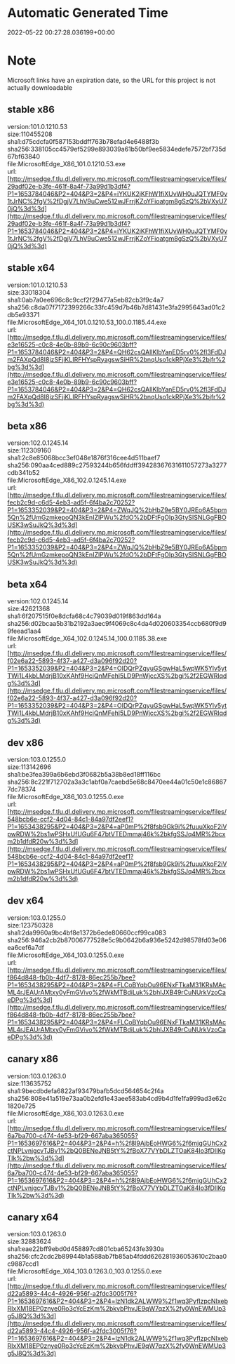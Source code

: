 # Automatic Generated Time
2022-05-22 00:27:28.036199+00:00

# Note
Microsoft links have an expiration date, so the URL for this project is not actually downloadable

## stable x86
version:101.0.1210.53  
size:110455208  
sha1:d75cdcfa0f587153bddff763b78efad4e6488f3b  
sha256:338105cc4579ef5299e893039a61b50bf9ee5834edefe7572bf735d67bf63840  
file:MicrosoftEdge_X86_101.0.1210.53.exe  
url:[http://msedge.f.tlu.dl.delivery.mp.microsoft.com/filestreamingservice/files/29adf02e-b3fe-461f-8a4f-73a99d1b3df4?P1=1653784046&P2=404&P3=2&P4=iYKUK2jKFhW1fiXUvWH0uJQTYMF0v1tJrNC%2fgV%2fDgjV7LhV9uCwe512wJFrrjKZoYFioatgm8gSzQ%2bVXyU70jQ%3d%3d](http://msedge.f.tlu.dl.delivery.mp.microsoft.com/filestreamingservice/files/29adf02e-b3fe-461f-8a4f-73a99d1b3df4?P1=1653784046&P2=404&P3=2&P4=iYKUK2jKFhW1fiXUvWH0uJQTYMF0v1tJrNC%2fgV%2fDgjV7LhV9uCwe512wJFrrjKZoYFioatgm8gSzQ%2bVXyU70jQ%3d%3d)  

## stable x64
version:101.0.1210.53  
size:33018304  
sha1:0ab7a0ee696c8c9ccf2f29477a5eb82cb3f9c4a7  
sha256:c8da07f7172399266c33fc459d7b46b7d81431e3fa2995643ad01c2db5e93371  
file:MicrosoftEdge_X64_101.0.1210.53_100.0.1185.44.exe  
url:[http://msedge.f.tlu.dl.delivery.mp.microsoft.com/filestreamingservice/files/e3e16525-c0c8-4e0b-89b9-6c90c9603bff?P1=1653784046&P2=404&P3=2&P4=QH62csQAllKlbYanED5rv0%2fl3FdDJm2FAXpQd8I8jzSFjiKLIRFHYspRyagswSiHR%2bnqUso1ckRPjXe3%2bjfr%2bg%3d%3d](http://msedge.f.tlu.dl.delivery.mp.microsoft.com/filestreamingservice/files/e3e16525-c0c8-4e0b-89b9-6c90c9603bff?P1=1653784046&P2=404&P3=2&P4=QH62csQAllKlbYanED5rv0%2fl3FdDJm2FAXpQd8I8jzSFjiKLIRFHYspRyagswSiHR%2bnqUso1ckRPjXe3%2bjfr%2bg%3d%3d)  

## beta x86
version:102.0.1245.14  
size:112309160  
sha1:2c8e85068bcc3ef048e1876f316cee4d511baef7  
sha256:090aa4ced889c27593244b656fddff39428367631611057273a3277cdb341b52  
file:MicrosoftEdge_X86_102.0.1245.14.exe  
url:[http://msedge.f.tlu.dl.delivery.mp.microsoft.com/filestreamingservice/files/fecb2c9d-c6d5-4eb3-ad5f-6f4ba2c70252?P1=1653352039&P2=404&P3=2&P4=ZWqJQ%2bHbZ9e5BY0JREo6A5bpm5Qn%2fUmGzmkepoQN3kEnIZlPWu%2fdO%2bDFtFgOlp3GtySISNLGgFBOUSK3wSuJkQ%3d%3d](http://msedge.f.tlu.dl.delivery.mp.microsoft.com/filestreamingservice/files/fecb2c9d-c6d5-4eb3-ad5f-6f4ba2c70252?P1=1653352039&P2=404&P3=2&P4=ZWqJQ%2bHbZ9e5BY0JREo6A5bpm5Qn%2fUmGzmkepoQN3kEnIZlPWu%2fdO%2bDFtFgOlp3GtySISNLGgFBOUSK3wSuJkQ%3d%3d)  

## beta x64
version:102.0.1245.14  
size:42621368  
sha1:6f207515f0e8dcfa68c4c79039d019f863dd164a  
sha256:d02bcaa5b31b2192a3aec9f4069c8c4da4d020603354ccb680f9d99feead1aa4  
file:MicrosoftEdge_X64_102.0.1245.14_100.0.1185.38.exe  
url:[http://msedge.f.tlu.dl.delivery.mp.microsoft.com/filestreamingservice/files/f02e6a22-5893-4f37-a427-d3a096f92d20?P1=1653352039&P2=404&P3=2&P4=OIDQrPZqyuGSgwHaL5wpWK5Ylv5ytTWi1L4kbLMdrjB10xKAhf9HciQnMFehl5LD9PnWjccXS%2bgi%2f2EGWRlqdg%3d%3d](http://msedge.f.tlu.dl.delivery.mp.microsoft.com/filestreamingservice/files/f02e6a22-5893-4f37-a427-d3a096f92d20?P1=1653352039&P2=404&P3=2&P4=OIDQrPZqyuGSgwHaL5wpWK5Ylv5ytTWi1L4kbLMdrjB10xKAhf9HciQnMFehl5LD9PnWjccXS%2bgi%2f2EGWRlqdg%3d%3d)  

## dev x86
version:103.0.1255.0  
size:113142696  
sha1:be3fea399a6b6ebd3f0682b5a38b8ed18ff116bc  
sha256:8c221f712702a3a3c1abf0a7caebd5e68c8470ee44a01c50e1c868677dc78374  
file:MicrosoftEdge_X86_103.0.1255.0.exe  
url:[http://msedge.f.tlu.dl.delivery.mp.microsoft.com/filestreamingservice/files/548bcb6e-ccf2-4d04-84c1-84a97df2eef1?P1=1653438295&P2=404&P3=2&P4=aP0mP%2f8fsb9Gk9i%2fuuuXkoF2iVpwRDW%2bs1wPSHxUfUGu6F47btVTEDmmaj46k%2bkfgSSJq4MR%2bcxm2b1dfdR20w%3d%3d](http://msedge.f.tlu.dl.delivery.mp.microsoft.com/filestreamingservice/files/548bcb6e-ccf2-4d04-84c1-84a97df2eef1?P1=1653438295&P2=404&P3=2&P4=aP0mP%2f8fsb9Gk9i%2fuuuXkoF2iVpwRDW%2bs1wPSHxUfUGu6F47btVTEDmmaj46k%2bkfgSSJq4MR%2bcxm2b1dfdR20w%3d%3d)  

## dev x64
version:103.0.1255.0  
size:123750328  
sha1:2da9960a9bc4bf8e1372b6ede80660ccf99ca083  
sha256:946a2cb2b87006777528e5c9b0642b6a936e5242d98578fd03e06ea6cef6a7df  
file:MicrosoftEdge_X64_103.0.1255.0.exe  
url:[http://msedge.f.tlu.dl.delivery.mp.microsoft.com/filestreamingservice/files/f864d848-fb0b-4df7-8178-86ec255b7bee?P1=1653438295&P2=404&P3=2&P4=FLCoBYqbOu96ENxFTkaM31KRsMAcML4rJEAUrAMtxy0yFmGVivo%2fWkMTBdiLuk%2bhIJXB49rCuNUrkVzoCaeDPg%3d%3d](http://msedge.f.tlu.dl.delivery.mp.microsoft.com/filestreamingservice/files/f864d848-fb0b-4df7-8178-86ec255b7bee?P1=1653438295&P2=404&P3=2&P4=FLCoBYqbOu96ENxFTkaM31KRsMAcML4rJEAUrAMtxy0yFmGVivo%2fWkMTBdiLuk%2bhIJXB49rCuNUrkVzoCaeDPg%3d%3d)  

## canary x86
version:103.0.1263.0  
size:113635752  
sha1:9becdbdefa6822af93479bafb5dcd564654c2f4a  
sha256:808e41a519e73aa0b2efd1e43aee583ab4cd9b4d1fe1fa999ad3e62c1820e725  
file:MicrosoftEdge_X86_103.0.1263.0.exe  
url:[http://msedge.f.tlu.dl.delivery.mp.microsoft.com/filestreamingservice/files/6a7ba700-c474-4e53-bf29-667aba365055?P1=1653697616&P2=404&P3=2&P4=h%2f8l9AjbEoHWG6%2f6mjgGUhCx2ctNPLvnjgcvTJBv1%2bQ0BENeJNB5tY%2fBoX77VYbDLZTOaK84Io3fDIIKgTIk%2bw%3d%3d](http://msedge.f.tlu.dl.delivery.mp.microsoft.com/filestreamingservice/files/6a7ba700-c474-4e53-bf29-667aba365055?P1=1653697616&P2=404&P3=2&P4=h%2f8l9AjbEoHWG6%2f6mjgGUhCx2ctNPLvnjgcvTJBv1%2bQ0BENeJNB5tY%2fBoX77VYbDLZTOaK84Io3fDIIKgTIk%2bw%3d%3d)  

## canary x64
version:103.0.1263.0  
size:32883624  
sha1:eae22bff9ebd0d458897cd801cba65243fe3930a  
sha256:cfc2cdc2b89944b1a588ab7fb85ab4fddd626281936053610c2baa0c9887ccd1  
file:MicrosoftEdge_X64_103.0.1263.0_103.0.1255.0.exe  
url:[http://msedge.f.tlu.dl.delivery.mp.microsoft.com/filestreamingservice/files/d22a5893-44c4-4926-956f-a2fdc3005f76?P1=1653697616&P2=404&P3=2&P4=lzN1dk2ALWW9%2f1wq3PyfIzpcNIxebRIxXM18EP0znye0Ro3cYcEzKm%2bkvbPhvJE9qW7qzX%2fy0WnEWMUp3g5J8Q%3d%3d](http://msedge.f.tlu.dl.delivery.mp.microsoft.com/filestreamingservice/files/d22a5893-44c4-4926-956f-a2fdc3005f76?P1=1653697616&P2=404&P3=2&P4=lzN1dk2ALWW9%2f1wq3PyfIzpcNIxebRIxXM18EP0znye0Ro3cYcEzKm%2bkvbPhvJE9qW7qzX%2fy0WnEWMUp3g5J8Q%3d%3d)  

